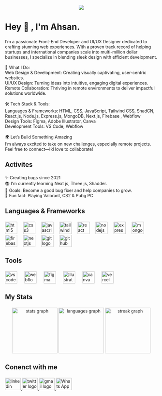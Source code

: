 <div align="center">
  <img height="" src="https://i.postimg.cc/3N5P7Fpn/Github-Cover-3.jpg"  />
</div>

###

<h1 align="left">Hey 👋 , I'm Ahsan.</h1>

###

<p align="left">I’m a passionate Front-End Developer and UI/UX Designer dedicated to crafting stunning web experiences. With a proven track record of helping startups and international companies scale into multi-million dollar businesses, I specialize in blending sleek design with efficient development.<br><br>🚀 What I Do:<br>Web Design & Development: Creating visually captivating, user-centric websites.<br>UI/UX Design: Turning ideas into intuitive, engaging digital experiences.<br>Remote Collaboration: Thriving in remote environments to deliver impactful solutions worldwide.<br><br>🛠 Tech Stack & Tools:<br>Languages & Frameworks: HTML, CSS, JavaScript, Tailwind CSS, ShadCN, React.js, Node.js, Express.js, MongoDB, Next.js, Firebase , Webflow<br>Design Tools: Figma, Adobe Illustrator, Canva<br>Development Tools: VS Code, Webflow<br><br>🌍 Let’s Build Something Amazing<br>I’m always excited to take on new challenges, especially remote projects. Feel free to connect—I’d love to collaborate!</p>

###

<h2 align="left">Activites</h2>

###

<p align="left">✨ Creating bugs since 2021<br>📚 I'm currently learning Next js, Three js, Shadder.<br>🎯 Goals: Become a good bug fixer and help companies to grow. <br>🎲 Fun fact: Playing Valorant, CS2 & Pubg PC</p>

###

<h2 align="left">Languages & Frameworks</h2>

###

<div align="left">
  <img src="https://skillicons.dev/icons?i=html" height="40" alt="html5 logo"  />
  <img width="12" />
  <img src="https://skillicons.dev/icons?i=css" height="40" alt="css3 logo"  />
  <img width="12" />
  <img src="https://cdn.jsdelivr.net/gh/devicons/devicon/icons/javascript/javascript-original.svg" height="40" alt="javascript logo"  />
  <img width="12" />
  <img src="https://cdn.simpleicons.org/tailwindcss/06B6D4" height="40" alt="tailwindcss logo"  />
  <img width="12" />
  <img src="https://skillicons.dev/icons?i=react" height="40" alt="react logo"  />
  <img width="12" />
  <img src="https://skillicons.dev/icons?i=nodejs" height="40" alt="nodejs logo"  />
  <img width="12" />
  <img src="https://skillicons.dev/icons?i=express" height="40" alt="express logo"  />
  <img width="12" />
  <img src="https://skillicons.dev/icons?i=mongodb" height="40" alt="mongodb logo"  />
  <img width="12" />
  <img src="https://skillicons.dev/icons?i=firebase" height="40" alt="firebase logo"  />
  <img width="12" />
  <img src="https://cdn.jsdelivr.net/gh/devicons/devicon/icons/nextjs/nextjs-original.svg" height="40" alt="nextjs logo"  />
  <img width="12" />
  <img src="https://cdn.jsdelivr.net/gh/devicons/devicon/icons/git/git-original.svg" height="40" alt="git logo"  />
  <img width="12" />
  <img src="https://cdn.jsdelivr.net/gh/devicons/devicon/icons/github/github-original.svg" height="40" alt="github logo"  />
</div>

###

<h2 align="left">Tools</h2>

###

<div align="left">
  <img src="https://cdn.jsdelivr.net/gh/devicons/devicon/icons/vscode/vscode-original.svg" height="40" alt="vscode logo"  />
  <img width="16" />
  <img src="https://cdn.simpleicons.org/webflow/4353FF" height="40" alt="webflow logo"  />
  <img width="16" />
  <img src="https://cdn.jsdelivr.net/gh/devicons/devicon/icons/figma/figma-original.svg" height="40" alt="figma logo"  />
  <img width="16" />
  <img src="https://cdn.jsdelivr.net/gh/devicons/devicon/icons/illustrator/illustrator-plain.svg" height="40" alt="illustrator logo"  />
  <img width="16" />
  <img src="https://cdn.jsdelivr.net/gh/devicons/devicon/icons/canva/canva-original.svg" height="40" alt="canva logo"  />
  <img width="16" />
  <img src="https://cdn.simpleicons.org/vercel/000000" height="40" alt="vercel logo"  />
</div>

###

<h2 align="left">My Stats</h2>

###

<div align="center">
  <img src="https://github-readme-stats.vercel.app/api?username=AhsanHabib002&hide_title=false&hide_rank=false&show_icons=true&include_all_commits=true&count_private=true&disable_animations=false&theme=dracula&locale=en&hide_border=false&order=1" height="150" alt="stats graph"  />
  <img src="https://github-readme-stats.vercel.app/api/top-langs?username=AhsanHabib002&locale=en&hide_title=false&layout=compact&card_width=320&langs_count=5&theme=dracula&hide_border=false&order=2" height="150" alt="languages graph"  />
  <img src="https://streak-stats.demolab.com?user=AhsanHabib002&locale=en&mode=daily&theme=dracula&hide_border=false&border_radius=5&order=3" height="150" alt="streak graph"  />
</div>

###

<h2 align="left">Conenct with me</h2>

###

<div align="left">
  <a href="www.linkedin.com/in/theahsan-habib" target="_blank">
    <img src="https://raw.githubusercontent.com/maurodesouza/profile-readme-generator/master/src/assets/icons/social/linkedin/default.svg" width="52" height="40" alt="linkedin logo"  />
  </a>
  <a href="https://x.com/HeyAhsan0" target="_blank">
    <img src="https://raw.githubusercontent.com/maurodesouza/profile-readme-generator/master/src/assets/icons/social/twitter/default.svg" width="52" height="40" alt="twitter logo"  />
  </a>
  <a href="mailto:contact.heyahsan@gmail.com" target="_blank">
    <img src="https://raw.githubusercontent.com/maurodesouza/profile-readme-generator/master/src/assets/icons/social/gmail/default.svg" width="52" height="40" alt="gmail logo"  />
  </a>
  <a href="https://wa.me/8801968399110" target="_blank">
    <img src="https://upload.wikimedia.org/wikipedia/commons/6/6b/WhatsApp.svg" width="52" height="40" alt="Whats App logo"  />
  </a>
</div>

###
